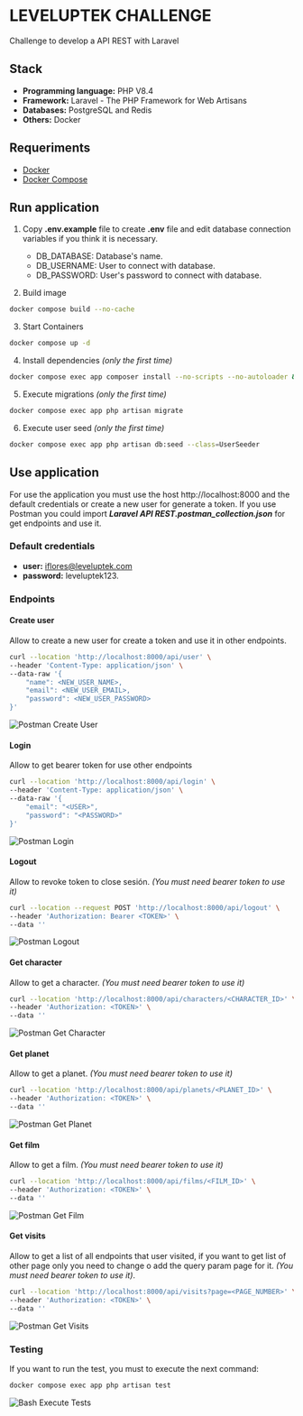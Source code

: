 # LEVELUPTEK CHALLENGE
Challenge to develop a API REST with Laravel

## Stack
- **Programming language:** PHP V8.4
- **Framework:** Laravel - The PHP Framework for Web Artisans
- **Databases:** PostgreSQL and Redis
- **Others:** Docker

## Requeriments
- [Docker](https://www.docker.com)
- [Docker Compose](https://docs.docker.com/compose)

## Run application

1. Copy **.env.example** file to create **.env** file and edit database connection variables if you think it is necessary.
    * DB_DATABASE: Database's name.
    * DB_USERNAME: User to connect with database.
    * DB_PASSWORD: User's password to connect with database.

2. Build image
```bash
docker compose build --no-cache
```

3. Start Containers
```bash
docker compose up -d
```

4. Install dependencies *(only the first time)*
```bash
docker compose exec app composer install --no-scripts --no-autoloader && composer dump-autoload --optimize
```

5. Execute migrations *(only the first time)*
```bash
docker compose exec app php artisan migrate
```

6. Execute user seed *(only the first time)*
```bash
docker compose exec app php artisan db:seed --class=UserSeeder
```

## Use application

For use the application you must use the host http://localhost:8000 and the default credentials or create a new user for generate a token.
If you use Postman you could import ***Laravel API REST.postman_collection.json*** for get endpoints and use it.

### Default credentials

- **user:** iflores@leveluptek.com
- **password:** leveluptek123.

### Endpoints

#### Create user
Allow to create a new user for create a token and use it in other endpoints.

```bash
curl --location 'http://localhost:8000/api/user' \
--header 'Content-Type: application/json' \
--data-raw '{
    "name": <NEW_USER_NAME>,
    "email": <NEW_USER_EMAIL>,
    "password": <NEW_USER_PASSWORD>
}'
```

![Postman Create User](./readme-files/endpoint-create-user.png)

#### Login
Allow to get bearer token for use other endpoints

```bash
curl --location 'http://localhost:8000/api/login' \
--header 'Content-Type: application/json' \
--data-raw '{
    "email": "<USER>",
    "password": "<PASSWORD>"
}'
```

![Postman Login](./readme-files/endpoint-login.png)

#### Logout
Allow to revoke token to close sesión. *(You must need bearer token to use it)*

```bash
curl --location --request POST 'http://localhost:8000/api/logout' \
--header 'Authorization: Bearer <TOKEN>' \
--data ''
```

![Postman Logout](./readme-files/endpoint-logout.png)

#### Get character
Allow to get a character. *(You must need bearer token to use it)*

```bash
curl --location 'http://localhost:8000/api/characters/<CHARACTER_ID>' \
--header 'Authorization: <TOKEN>' \
--data ''
```

![Postman Get Character](./readme-files/endpoint-get-character.png)

#### Get planet
Allow to get a planet. *(You must need bearer token to use it)*

```bash
curl --location 'http://localhost:8000/api/planets/<PLANET_ID>' \
--header 'Authorization: <TOKEN>' \
--data ''
```

![Postman Get Planet](./readme-files/endpoint-get-planet.png)

#### Get film
Allow to get a film. *(You must need bearer token to use it)*

```bash
curl --location 'http://localhost:8000/api/films/<FILM_ID>' \
--header 'Authorization: <TOKEN>' \
--data ''
```

![Postman Get Film](./readme-files/endpoint-get-film.png)

#### Get visits
Allow to get a list of all endpoints that user visited, if you want to get list of other page
only you need to change o add the query param page for it. *(You must need bearer token to use it)*.

```bash
curl --location 'http://localhost:8000/api/visits?page=<PAGE_NUMBER>' \
--header 'Authorization: <TOKEN>' \
--data ''
```

![Postman Get Visits](./readme-files/endpoint-get-visits.png)

### Testing

If you want to run the test, you must to execute the next command:

```bash
docker compose exec app php artisan test
```
![Bash Execute Tests](./readme-files/testing.png)

